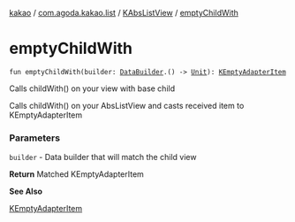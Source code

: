 [kakao](../../index.md) / [com.agoda.kakao.list](../index.md) / [KAbsListView](index.md) / [emptyChildWith](./empty-child-with.md)

# emptyChildWith

`fun emptyChildWith(builder: `[`DataBuilder`](../-data-builder/index.md)`.() -> `[`Unit`](https://kotlinlang.org/api/latest/jvm/stdlib/kotlin/-unit/index.html)`): `[`KEmptyAdapterItem`](../-k-empty-adapter-item/index.md)

Calls childWith() on your view with base child

Calls childWith() on your AbsListView and casts received item to KEmptyAdapterItem

### Parameters

`builder` - Data builder that will match the child view

**Return**
Matched KEmptyAdapterItem

**See Also**

[KEmptyAdapterItem](../-k-empty-adapter-item/index.md)

